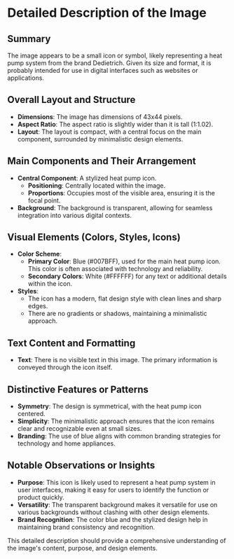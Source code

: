 # Detailed Description of the Image

## Summary
The image appears to be a small icon or symbol, likely representing a heat pump system from the brand Dedietrich. Given its size and format, it is probably intended for use in digital interfaces such as websites or applications.

## Overall Layout and Structure
- **Dimensions**: The image has dimensions of 43x44 pixels.
- **Aspect Ratio**: The aspect ratio is slightly wider than it is tall (1:1.02).
- **Layout**: The layout is compact, with a central focus on the main component, surrounded by minimalistic design elements.

## Main Components and Their Arrangement
- **Central Component**: A stylized heat pump icon.
  - **Positioning**: Centrally located within the image.
  - **Proportions**: Occupies most of the visible area, ensuring it is the focal point.
- **Background**: The background is transparent, allowing for seamless integration into various digital contexts.

## Visual Elements (Colors, Styles, Icons)
- **Color Scheme**:
  - **Primary Color**: Blue (#007BFF), used for the main heat pump icon. This color is often associated with technology and reliability.
  - **Secondary Colors**: White (#FFFFFF) for any text or additional details within the icon.
- **Styles**:
  - The icon has a modern, flat design style with clean lines and sharp edges.
  - There are no gradients or shadows, maintaining a minimalistic approach.

## Text Content and Formatting
- **Text**: There is no visible text in this image. The primary information is conveyed through the icon itself.

## Distinctive Features or Patterns
- **Symmetry**: The design is symmetrical, with the heat pump icon centered.
- **Simplicity**: The minimalistic approach ensures that the icon remains clear and recognizable even at small sizes.
- **Branding**: The use of blue aligns with common branding strategies for technology and home appliances.

## Notable Observations or Insights
- **Purpose**: This icon is likely used to represent a heat pump system in user interfaces, making it easy for users to identify the function or product quickly.
- **Versatility**: The transparent background makes it versatile for use on various backgrounds without clashing with other design elements.
- **Brand Recognition**: The color blue and the stylized design help in maintaining brand consistency and recognition.

This detailed description should provide a comprehensive understanding of the image's content, purpose, and design elements.